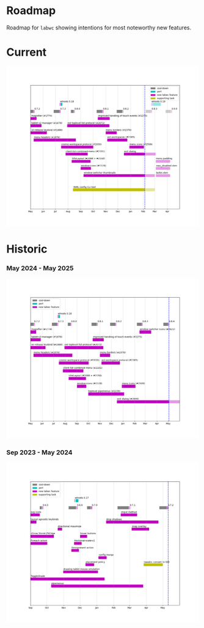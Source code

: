 # Roadmap

Roadmap for `labwc` showing intentions for most noteworthy new features.

# Current

<img src="Figure_1.png"/>

# Historic

### May 2024 - May 2025

<img src="snapshots/2405-2505/schedule.png"/>

### Sep 2023 - May 2024

<img src="snapshots/2309-2405/schedule.png"/>


